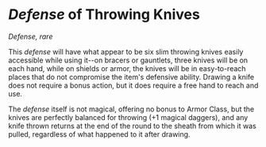 # *Defense* of Throwing Knives
*Defense, rare*

This *defense* will have what appear to be six slim throwing knives easily accessible while using it--on bracers or gauntlets, three knives will be on each hand, while on shields or armor, the knives will be in easy-to-reach places that do not compromise the item's defensive ability. Drawing a knife does not require a bonus action, but it does require a free hand to reach and use.

The *defense* itself is not magical, offering no bonus to Armor Class, but the knives are perfectly balanced for throwing (+1 magical daggers), and any knife thrown returns at the end of the round to the sheath from which it was pulled, regardless of what happened to it after drawing.
